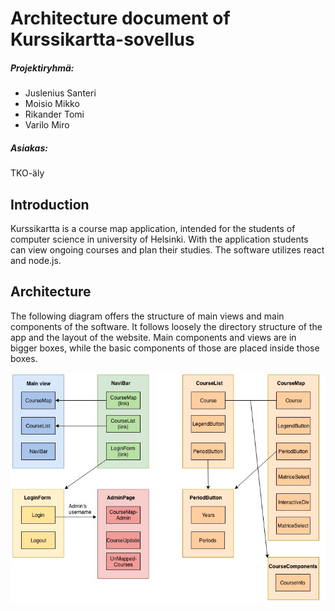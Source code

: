 # Architecture document of Kurssikartta-sovellus

##### Projektiryhmä:

* Juslenius Santeri
* Moisio Mikko
* Rikander Tomi
* Varilo Miro

##### Asiakas:
TKO-äly

## Introduction

Kurssikartta is a course map application, intended for the students of computer science in university of Helsinki. With the application students can view ongoing courses and plan their studies. The software utilizes react and node.js.

## Architecture

The following diagram offers the structure of main views and main components of the software. It follows loosely the directory structure of the app and the layout of the website. Main components and views are in bigger boxes, while the basic components of those are placed inside those boxes.

![Mainviews and components](MainviewsAndComponents.jpg)
